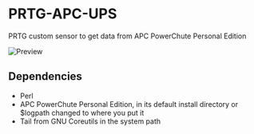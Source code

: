 # PRTG-APC-UPS
PRTG custom sensor to get data from APC PowerChute Personal Edition

![Preview](https://raw.github.com/homura/PRTG-APC-UPS/master/sensor.png)

## Dependencies
* Perl
* APC PowerChute Personal Edition, in its default install directory or $logpath changed to where you put it
* Tail from GNU Coreutils in the system path
